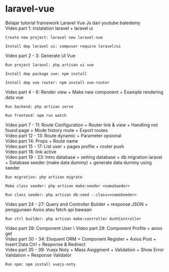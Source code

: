 # laravel-vue
Belajar tutorial framework Laravel Vue Js dari youtube baledemy \
Video part 1: instalation laravel + laravel ui 
```properties
Create new project: laravel new laravel-vue
```  
```properties
Install dep laravel ui: composer require laravel/ui 
```  
 
Video part 2 - 3: Generate UI Vue 
```properties
Run project laravel: php artisan ui vue
```  
```properties
Install dep package vue: npm install
``` 
```properties
Install dep vue router: npm install vue-router
``` 

Video part 4 - 6: Render view + Make new component + Example rendering data vue
```properties
Run backend: php artisan serve
``` 
```properties
Run frontend: npm run watch
``` 
Video part 7 - 11: Route Configuration + Router link & view + Handling not found page + Mode history route + Export routes \
Video part 12 - 13: Route dynamic + Parameter opsional \
Video part 14: Props + Route name \
Video part 15 - 17: List user + pages profile + router push \
Video part 18: link active  \
Video part 19 - 23: Intro database + setting database + db migration laravel + Database seeder (make data dummy) + generate data dummy using seeder
```properties
Run migration: php artisan migrate
``` 
```properties
Make class seeder: php artisan make:seeder <namaSeeder>
``` 
```properties
Run class seeder: php artisan db:seed --class=<namaSeeder>
```
Video part 24 - 27: Query and Controller Builder  + response JSON + penggunaan Axios atau fetch api bawaan
```properties
Run ctrl builder: php artisan make:controller AuthController
```
Video part 28: Component User \ 
Video part 29: Component Profile + axios get \
Video part 30 - 34: Eloquent ORM + Component Register +  Axios Post + Insert Data Ctrl + Response & Redirect \
Video part 35 - 39: Vuejs Noty + Mass Asiggment + Validation + Show Error Validation + Response Validator
```properties
Run npm: npm install vuejs-noty
```
